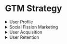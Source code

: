 # GTM Strategy

<details>

<summary>User Profile</summary>

Users aged 25-34 who are interested in Web3, travel, and cryptocurrency. We target telegram's digital nomads who are both location independent and digitally independent. Calculated from the total spending of digital nomads per year, they have a global economic value of around $787 million.

</details>

<details>

<summary>Social Fission Marketing</summary>

Utilize the social relations of benefit-driven TG users to snowball our user base by incentivizing them through referral program, airdrop NFT, token..etc.&#x20;

</details>

<details>

<summary>User Acquisition</summary>

Promote awareness of MeeTon by circulating elements of MeeTon (e.g., characters, video game music, game background images, short-form videos) to drive high traffic through follow-and-feed social mechanism.&#x20;

</details>

<details>

<summary>User Retention</summary>

Train MeeTON as a user-defined AI treasure hunter through content-based socialization with TG users by having creative and in-depth dialogues.

</details>

